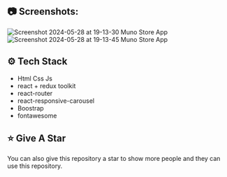 
## :camera: Screenshots:
![Screenshot 2024-05-28 at 19-13-30 Muno Store App](https://github.com/muntazar77/e-commerce-react/assets/127090047/806d3829-8bba-4ca3-8aa7-be9bdfc8fd3e)
![Screenshot 2024-05-28 at 19-13-45 Muno Store App](https://github.com/muntazar77/e-commerce-react/assets/127090047/5263dd40-d2cf-4c2c-9cd9-703d7b58feec)


## :gear: Tech Stack

- Html Css Js
- react + redux toolkit
- react-router
- react-responsive-carousel
- Boostrap
- fontawesome




## :star: Give A Star

You can also give this repository a star to show more people and they can use this repository.


<br />
<br />


